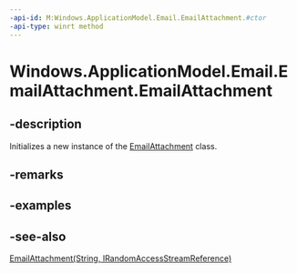 ```yaml
---
-api-id: M:Windows.ApplicationModel.Email.EmailAttachment.#ctor
-api-type: winrt method
---
```


<!-- Method syntax
public EmailAttachment()
-->

# Windows.ApplicationModel.Email.EmailAttachment.EmailAttachment

## -description
Initializes a new instance of the [EmailAttachment](emailattachment.md) class.

## -remarks

## -examples

## -see-also
[EmailAttachment(String, IRandomAccessStreamReference)](emailattachment_emailattachment_1759667898.md)